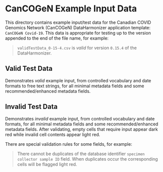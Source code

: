 # CanCOGeN Example Input Data
This directory contains example input/test data for the Canadian COVID Genomics Network (CanCOGeN) DataHarmonizer application template: `CanCOGeN Covid-19`. This data is appropriate for testing up to the version appended to the end of the file name, for example:

> `validTestData_0-15-4.csv` is _valid_ for version `0.15.4` of the DataHarmonizer.

## Valid Test Data

Demonstrates _valid_ example input, from controlled vocabulary and date formats to free text strings, for all minimal metadata fields and some recommended/enhanced metadata fields.

## Invalid Test Data

Demonstrates _invalid_ example input, from controlled vocabulary and date formats, for all minimal metadata fields and some recommended/enhanced metadata fields. After validating, empty cells that require input appear dark red while invalid cell contents appear light red.

There are special validation rules for some fields, for example:

> There cannot be duplicates of the database identifier `specimen collector sample ID` field. When duplicates occur the corresponding cells will be flagged light red.
